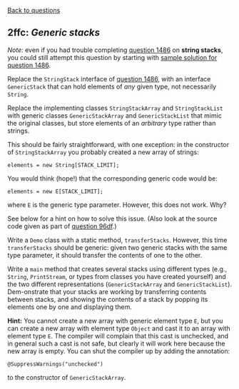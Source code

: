 [Back to questions](../README.md)

## 2ffc: *Generic stacks*

*Note:* even if you had trouble completing [question 1486](1486.md) on **string stacks**, you could still attempt this question by starting with [sample solution for question 1486](../solutions/1486.md).

Replace the `StringStack` interface of [question 1486](1486.md), with an interface `GenericStack`
that can hold elements of *any* given type, not necessarily `String`.

Replace the implementing classes `StringStackArray` and `StringStackList` with generic classes
`GenericStackArray` and `GenericStackList` that mimic the original classes, but store elements
of an *arbitrary* type rather than strings.

This should be fairly straightforward, with one exception: in the constructor of `StringStackArray` you probably created
a new array of strings:

```
elements = new String[STACK_LIMIT];
```

You would think (hope!) that the corresponding generic code would be:

```
elements = new E[STACK_LIMIT];
```

where `E` is the generic type parameter.  However, this does not work.  Why?

See below for a hint on how to solve this issue.  (Also look at the source code
given as part of [question 96df](96df.md).)

Write a `Demo` class with a static method, `transferStacks`.
However, this time `transferStacks` should be generic: given two generic stacks with the same type
parameter, it should transfer the contents of one to the other.

Write a `main` method that creates several stacks using different types (e.g., `String`,
`PrintStream`, or types from classes you have created yourself) and the two different representations
(`GenericStackArray` and `GenericStackList`).  Dem-onstrate that your stacks are working
by transferring contents between stacks, and showing the contents of a stack by popping its elements one
by one and displaying them.

**Hint:**  You cannot create a new array with generic element type `E`, but you
can create a new array with element type `Object` and cast it to an array with element type `E`.  The compiler will
complain that this cast is unchecked, and in general such a cast is not safe, but clearly it will work here because the new array is
empty.  You can shut the compiler up by adding the annotation:

```
@SuppressWarnings("unchecked")
```

to the constructor of `GenericStackArray`.